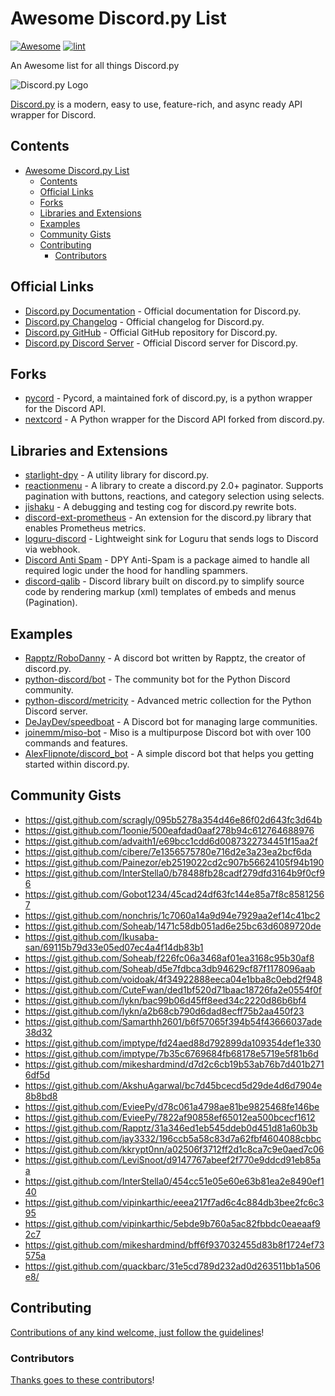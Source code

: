 <!-- title -->

<!--lint ignore no-dead-urls-->
<!--lint disable awesome-heading-->
# Awesome Discord.py List

[![Awesome](https://awesome.re/badge.svg)](https://awesome.re) [![lint](https://github.com/kzndotsh/awesome-discordpy/actions/workflows/lint.yaml/badge.svg)](https://github.com/kzndotsh/awesome-discordpy/actions/workflows/lint.yaml)

<!-- subtitle -->

An Awesome list for all things Discord.py

<!-- image -->

![Discord.py Logo](https://discordpy.readthedocs.io/en/stable/_images/snake_dark.svg)

<!-- description -->

[Discord.py](https://discordpy.readthedocs.io/en/stable/) is a modern, easy to use, feature-rich, and async ready API wrapper for Discord.

<!-- TOC -->

## Contents

- [Awesome Discord.py List](#awesome-discordpy-list)
  - [Contents](#contents)
  - [Official Links](#official-links)
  - [Forks](#forks)
  - [Libraries and Extensions](#libraries-and-extensions)
  - [Examples](#examples)
  - [Community Gists](#community-gists)
  - [Contributing](#contributing)
    - [Contributors](#contributors)

<!-- CONTENT -->

## Official Links

- [Discord.py Documentation](https://discordpy.readthedocs.io/en/latest/) - Official documentation for Discord.py.
- [Discord.py Changelog](https://discordpy.readthedocs.io/en/latest/whats_new.html) - Official changelog for Discord.py.
- [Discord.py GitHub](https://github.com/Rapptz/discord.py) - Official GitHub repository for Discord.py.
- [Discord.py Discord Server](https://discord.gg/dpy) - Official Discord server for Discord.py.

## Forks

- [pycord](https://github.com/Pycord-Development/pycord) - Pycord, a maintained fork of discord.py, is a python wrapper for the Discord API.
- [nextcord](https://github.com/nextcord/nextcord) - A Python wrapper for the Discord API forked from discord.py.

## Libraries and Extensions

- [starlight-dpy](https://github.com/InterStella0/starlight-dpy) - A utility library for discord.py.
- [reactionmenu](https://github.com/Defxult/reactionmenu) - A library to create a discord.py 2.0+ paginator. Supports pagination with buttons, reactions, and category selection using selects.
- [jishaku](https://github.com/Gorialis/jishaku) - A debugging and testing cog for discord.py rewrite bots.
- [discord-ext-prometheus](https://pypi.org/project/discord-ext-prometheus/) - An extension for the discord.py library that enables Prometheus metrics.
- [loguru-discord](https://pypi.org/project/loguru-discord/) - Lightweight sink for Loguru that sends logs to Discord via webhook.
- [Discord Anti Spam](https://github.com/Skelmis/Discord-Anti-Spam) - DPY Anti-Spam is a package aimed to handle all required logic under the hood for handling spammers.
- [discord-qalib](https://github.com/YousefEZ/discord-qalib) - Discord library built on discord.py to simplify source code by rendering markup (xml) templates of embeds and menus (Pagination).

## Examples

- [Rapptz/RoboDanny](https://github.com/Rapptz/RoboDanny) - A discord bot written by Rapptz, the creator of discord.py.
- [python-discord/bot](https://github.com/python-discord/bot) - The community bot for the Python Discord community.
- [python-discord/metricity](https://github.com/python-discord/metricity) - Advanced metric collection for the Python Discord server.
- [DeJayDev/speedboat](https://github.com/DeJayDev/speedboat) - A Discord bot for managing large communities.
- [joinemm/miso-bot](https://github.com/joinemm/miso-bot) - Miso is a multipurpose Discord bot with over 100 commands and features.
- [AlexFlipnote/discord_bot](https://github.com/AlexFlipnote/discord_bot.py) - A simple discord bot that helps you getting started within discord.py.

## Community Gists

- <https://gist.github.com/scragly/095b5278a354d46e86f02d643fc3d64b>
- <https://gist.github.com/1oonie/500eafdad0aaf278b94c612764688976>
- <https://gist.github.com/advaith1/e69bcc1cdd6d0087322734451f15aa2f>
- <https://gist.github.com/cibere/7e1356575780e716d2e3a23ea2bcf6da>
- <https://gist.github.com/Painezor/eb2519022cd2c907b56624105f94b190>
- <https://gist.github.com/InterStella0/b78488fb28cadf279dfd3164b9f0cf96>
- <https://gist.github.com/Gobot1234/45cad24df63fc144e85a7f8c85812567>
- <https://gist.github.com/nonchris/1c7060a14a9d94e7929aa2ef14c41bc2>
- <https://gist.github.com/Soheab/1471c58db051ad6e25bc63d6089720de>
- <https://gist.github.com/Ikusaba-san/69115b79d33e05ed07ec4a4f14db83b1>
- <https://gist.github.com/Soheab/f226fc06a3468af01ea3168c95b30af8>
- <https://gist.github.com/Soheab/d5e7fdbca3db94629cf87f1178096aab>
- <https://gist.github.com/voidoak/4f34922888eeca04e1bba8c0ebd2f948>
- <https://gist.github.com/CuteFwan/ded1bf520d71baac18726fa2e0554f0f>
- <https://gist.github.com/lykn/bac99b06d45ff8eed34c2220d86b6bf4>
- <https://gist.github.com/lykn/a2b68cb790d6dad8ecff75b2aa450f23>
- <https://gist.github.com/Samarthh2601/b6f57065f394b54f43666037ade38d32>
- <https://gist.github.com/imptype/fd24aed88d792899da109354def1e330>
- <https://gist.github.com/imptype/7b35c6769684fb68178e5719e5f81b6d>
- <https://gist.github.com/mikeshardmind/d7d2c6cb19b53ab76b7d401b2716df5d>
- <https://gist.github.com/AkshuAgarwal/bc7d45bcecd5d29de4d6d7904e8b8bd8>
- <https://gist.github.com/EvieePy/d78c061a4798ae81be9825468fe146be>
- <https://gist.github.com/EvieePy/7822af90858ef65012ea500bcecf1612>
- <https://gist.github.com/Rapptz/31a346ed1eb545ddeb0d451d81a60b3b>
- <https://gist.github.com/jay3332/196ccb5a58c83d7a62fbf4604088cbbc>
- <https://gist.github.com/kkrypt0nn/a02506f3712ff2d1c8ca7c9e0aed7c06>
- <https://gist.github.com/LeviSnoot/d9147767abeef2f770e9ddcd91eb85aa>
- <https://gist.github.com/InterStella0/454cc51e05e60e63b81ea2e8490ef140>
- <https://gist.github.com/vipinkarthic/eeea217f7ad6c4c884db3bee2fc6c395>
- <https://gist.github.com/vipinkarthic/5ebde9b760a5ac82fbbdc0eaeaaf92c7>
- <https://gist.github.com/mikeshardmind/bff6f937032455d83b8f1724ef73575a>
- <https://gist.github.com/quackbarc/31e5cd789d232ad0d263511bb1a506e8/>

<!-- END CONTENT -->

## Contributing

[Contributions of any kind welcome, just follow the guidelines](contributing.md)!

### Contributors

[Thanks goes to these contributors](https://github.com/kzndotsh/awesome-discordpy/graphs/contributors)!
